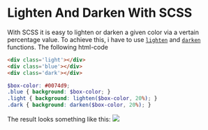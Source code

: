 # Lighten And Darken With SCSS 

With SCSS it is easy to lighten or darken a given color via a vertain percentage value.
To achieve this, i have to use [`lighten`](1) and [`darken`](2) functions.
The following html-code   
```html
<div class='light'></div>
<div class='blue'></div>
<div class='dark'></div>
```

```scss
$box-color: #0074d9;
.blue { background: $box-color; }
.light { background: lighten($box-color, 20%); }
.dark { background: darken($box-color, 20%); }
```

The result looks something like this:  ![](http://i.imgur.com/SaeTL8H.png)

[1]: http://sass-lang.com/documentation/Sass/Script/Functions.html#lighten-instance_method
[2]: http://sass-lang.com/documentation/Sass/Script/Functions.html#darken-instance_method